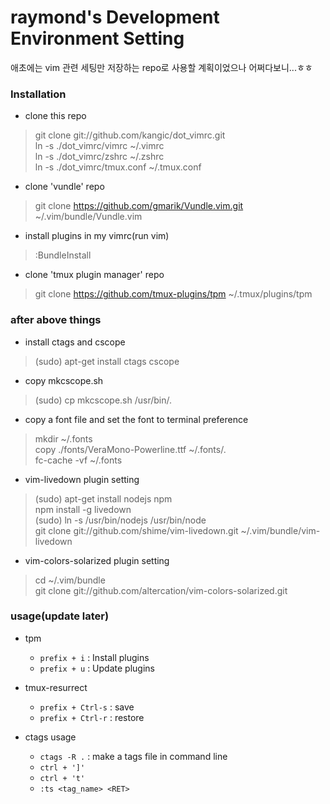 # raymond's Development Environment Setting 

애초에는 vim 관련 세팅만 저장하는 repo로 사용할 계획이었으나 어쩌다보니...ㅎㅎ

### Installation

* clone this repo
> git clone git://github.com/kangic/dot_vimrc.git<br/>
ln -s ./dot_vimrc/vimrc ~/.vimrc<br/>
ln -s ./dot_vimrc/zshrc ~/.zshrc<br/>
ln -s ./dot_vimrc/tmux.conf ~/.tmux.conf

* clone 'vundle' repo
> git clone https://github.com/gmarik/Vundle.vim.git ~/.vim/bundle/Vundle.vim

* install plugins in my vimrc(run vim)
> :BundleInstall

* clone 'tmux plugin manager' repo
> git clone https://github.com/tmux-plugins/tpm ~/.tmux/plugins/tpm


### after above things
* install ctags and cscope
> (sudo) apt-get install ctags cscope

* copy mkcscope.sh
> (sudo) cp mkcscope.sh /usr/bin/.

* copy a font file and set the font to terminal preference
> mkdir ~/.fonts<br/>
copy ./fonts/VeraMono-Powerline.ttf ~/.fonts/.<br/>
fc-cache -vf ~/.fonts

* vim-livedown plugin setting
> (sudo) apt-get install nodejs npm<br/>
npm install -g livedown<br/>
(sudo) ln -s /usr/bin/nodejs /usr/bin/node<br/>
git clone git://github.com/shime/vim-livedown.git ~/.vim/bundle/vim-livedown

* vim-colors-solarized plugin setting
> cd ~/.vim/bundle<br/>
git clone git://github.com/altercation/vim-colors-solarized.git

### usage(update later)
* tpm
  * `prefix + i` : Install plugins
  * `prefix + u` : Update plugins

* tmux-resurrect
  * `prefix + Ctrl-s` : save
  * `prefix + Ctrl-r` : restore

* ctags usage
  * `ctags -R .` : make a tags file in command line
  * `ctrl + ']'`
  * `ctrl + 't'`
  * `:ts <tag_name> <RET>`


